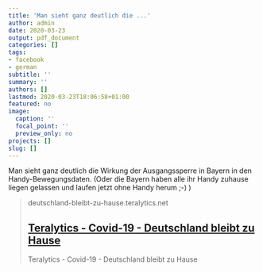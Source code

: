 ```yaml
---
title: 'Man sieht ganz deutlich die ...'
author: admin
date: 2020-03-23
output: pdf_document
categories: []
tags:
- facebook
- german
subtitle: ''
summary: ''
authors: []
lastmod: 2020-03-23T18:06:58+01:00
featured: no
image:
  caption: ''
  focal_point: ''
  preview_only: no
projects: []
slug: []
---
```

Man sieht ganz deutlich die Wirkung der Ausgangssperre in Bayern in den Handy-Bewegungsdaten. (Oder die Bayern haben alle ihr Handy zuhause liegen gelassen und laufen jetzt ohne Handy herum ;-) )
> deutschland-bleibt-zu-hause.teralytics.net
> ## [Teralytics - Covid-19 - Deutschland bleibt zu Hause](https://deutschland-bleibt-zu-hause.teralytics.net/?date=2020-03-22)
>
>Teralytics - Covid-19 - Deutschland bleibt zu Hause

